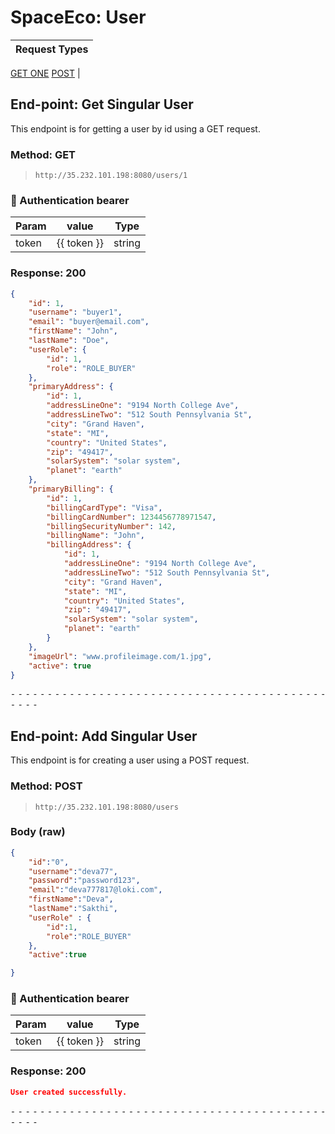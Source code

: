 # SpaceEco: User

Request Types |
------------------|
[GET ONE](#End-point:-Get-Singular-User)
[POST](#End-point:-Add-Singular-User)
|
<!-- [GET ALL](#End-point:-Get-all-users) -->

## End-point: Get Singular User
This endpoint is for getting a user by id using a GET request.

### Method: GET
>```
>http://35.232.101.198:8080/users/1
>```
### 🔑 Authentication bearer

| Param | value | Type |
|-----|-----|-----|
| token | {{ token }} | string |


### Response: 200
```json
{
    "id": 1,
    "username": "buyer1",
    "email": "buyer@email.com",
    "firstName": "John",
    "lastName": "Doe",
    "userRole": {
        "id": 1,
        "role": "ROLE_BUYER"
    },
    "primaryAddress": {
        "id": 1,
        "addressLineOne": "9194 North College Ave",
        "addressLineTwo": "512 South Pennsylvania St",
        "city": "Grand Haven",
        "state": "MI",
        "country": "United States",
        "zip": "49417",
        "solarSystem": "solar system",
        "planet": "earth"
    },
    "primaryBilling": {
        "id": 1,
        "billingCardType": "Visa",
        "billingCardNumber": 1234456778971547,
        "billingSecurityNumber": 142,
        "billingName": "John",
        "billingAddress": {
            "id": 1,
            "addressLineOne": "9194 North College Ave",
            "addressLineTwo": "512 South Pennsylvania St",
            "city": "Grand Haven",
            "state": "MI",
            "country": "United States",
            "zip": "49417",
            "solarSystem": "solar system",
            "planet": "earth"
        }
    },
    "imageUrl": "www.profileimage.com/1.jpg",
    "active": true
}
```


⁃ ⁃ ⁃ ⁃ ⁃ ⁃ ⁃ ⁃ ⁃ ⁃ ⁃ ⁃ ⁃ ⁃ ⁃ ⁃ ⁃ ⁃ ⁃ ⁃ ⁃ ⁃ ⁃ ⁃ ⁃ ⁃ ⁃ ⁃ ⁃ ⁃ ⁃ ⁃ ⁃ ⁃ ⁃ ⁃ ⁃ ⁃ ⁃ ⁃ ⁃ ⁃ ⁃ ⁃ ⁃ ⁃ ⁃


## End-point: Add Singular User
This endpoint is for creating a user using a POST request.

### Method: POST
>```
>http://35.232.101.198:8080/users
>```
### Body (**raw**)

```json
{
    "id":"0",
    "username":"deva77", 
    "password":"password123",
    "email":"deva777817@loki.com", 
    "firstName":"Deva", 
    "lastName":"Sakthi", 
    "userRole" : {
        "id":1,
        "role":"ROLE_BUYER"
    },
    "active":true

}
```

### 🔑 Authentication bearer

| Param | value | Type |
|-----|-----|-----|
| token | {{ token }} | string |


### Response: 200
```json
User created successfully.
```


⁃ ⁃ ⁃ ⁃ ⁃ ⁃ ⁃ ⁃ ⁃ ⁃ ⁃ ⁃ ⁃ ⁃ ⁃ ⁃ ⁃ ⁃ ⁃ ⁃ ⁃ ⁃ ⁃ ⁃ ⁃ ⁃ ⁃ ⁃ ⁃ ⁃ ⁃ ⁃ ⁃ ⁃ ⁃ ⁃ ⁃ ⁃ ⁃ ⁃ ⁃ ⁃ ⁃ ⁃ ⁃ ⁃ ⁃

